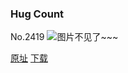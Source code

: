 ### Hug Count
No.2419
![图片不见了~~~](https://imgs.xkcd.com/comics/hug_count.png)

[原址](https://xkcd.com//2419) [下载](https://imgs.xkcd.com/comics/hug_count.png)

